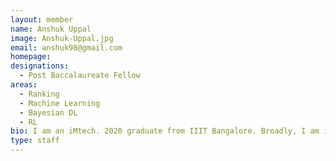```yaml
---
layout: member
name: Anshuk Uppal
image: Anshuk-Uppal.jpg
email: anshuk98@gmail.com
homepage: 
designations: 
  - Post Baccalaureate Fellow
areas:
  - Ranking
  - Machine Learning
  - Bayesian DL
  - RL
bio: I am an iMtech. 2020 graduate from IIIT Bangalore. Broadly, I am interested in theoretical Machine Learning and Probabilistic Modeling. At RBC-DSAI I am exploring fundamental problems in Spectral Ranking in non-trivial settings.
type: staff
---
```

